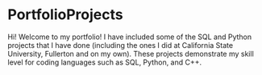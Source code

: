 # PortfolioProjects

Hi! Welcome to my portfolio! I have included some of the SQL and Python projects that I have done (including the ones I did at California State University, Fullerton and on my own). These projects demonstrate my skill level for coding languages such as SQL, Python, and C++. 
